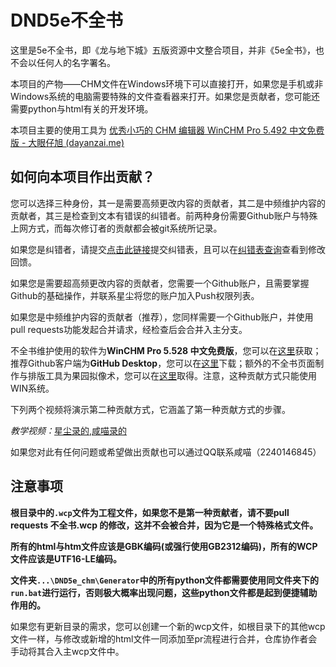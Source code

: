 # DND5e不全书
这里是5e不全书，即《龙与地下城》五版资源中文整合项目，并非《5e全书》，也不会以任何人的名字署名。

本项目的产物——CHM文件在Windows环境下可以直接打开，如果您是手机或非Windows系统的电脑需要特殊的文件查看器来打开。如果您是贡献者，您可能还需要python与html有关的开发环境。

本项目主要的使用工具为
[优秀小巧的 CHM 编辑器 WinCHM Pro 5.492 中文免费版 - 大眼仔旭 (dayanzai.me)](http://www.dayanzai.me/winchm.html)

## 如何向本项目作出贡献？

您可以选择三种身份，其一是需要高频更改内容的贡献者，其二是中频维护内容的贡献者，其三是检查到文本有错误的纠错者。前两种身份需要Github账户与特殊上网方式，而每次修订者的贡献都会被git系统所记录。

如果您是纠错者，请提交[点击此链接](https://docs.qq.com/form/page/DRVV3WFFvbGJmcEVp#/fill)提交纠错表，且可以在[纠错表查询](https://docs.qq.com/sheet/DRWdXb0lQbXVlcFBH)查看到修改回馈。

如果您是需要超高频更改内容的贡献者，您需要一个Github账户，且需要掌握Github的基础操作，并联系星尘将您的账户加入Push权限列表。

如果您是中频维护内容的贡献者（推荐），您同样需要一个Github账户，并使用pull requests功能发起合并请求，经检查后会合并入主分支。

不全书维护使用的软件为**WinCHM Pro 5.528 中文免费版**，您可以在[这里](http://www.dayanzai.me/winchm.html)获取；推荐Github客户端为**GitHub Desktop**，您可以在[这里](https://desktop.github.com/download/)下载；额外的不全书页面制作与排版工具为果园拟像术，您可以在[这里](https://github.com/DND5eChm/Python_Simulacrum/releases)取得。注意，这种贡献方式只能使用WIN系统。

下列两个视频将演示第二种贡献方式，它涵盖了第一种贡献方式的步骤。

*教学视频：*[星尘录的](https://www.bilibili.com/video/BV1H4421U7mZ/),[咸喵录的](https://www.bilibili.com/video/BV1mE4m1R79W/)

如果您对此有任何问题或希望做出贡献也可以通过QQ联系咸喵（2240146845）

## 注意事项

**根目录中的`.wcp`文件为工程文件，如果您不是第一种贡献者，请不要pull requests 不全书.wcp 的修改，这并不会被合并，因为它是一个特殊格式文件。**

**所有的html与htm文件应该是GBK编码(或强行使用GB2312编码)，所有的WCP文件应该是UTF16-LE编码。**

**文件夹`...\DND5e_chm\Generator`中的所有python文件都需要使用同文件夹下的`run.bat`进行运行，否则极大概率出现问题，这些python文件都是起到便捷辅助作用的。**

如果您有更新目录的需求，您可以创建一个新的wcp文件，如根目录下的其他wcp文件一样，与修改或新增的html文件一同添加至pr流程进行合并，仓库协作者会手动将其合入主wcp文件中。

